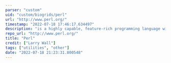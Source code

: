 ```yaml
---
parser: "custom"
uid: "custom/biogrids/perl"
url: "http://www.perl.org/"
timestamp: "2022-07-18 17:46:17.634497"
description: "is a highly capable, feature-rich programming language with over 30 years of development. Perl runs on over 100 platforms from portables to mainframes and is suitable for both rapid prototyping and large scale development projects."
repo_url: "http://www.perl.org/"
title: "Perl"
credit: ["Larry Wall"]
tags: ["utilities", "other"]
date: "2022-07-18 21:23:31.800548"
---
```

